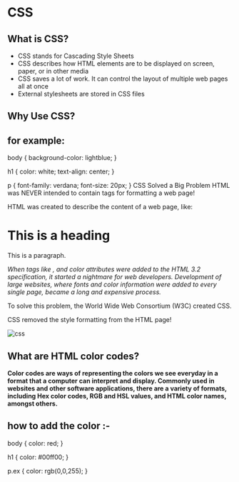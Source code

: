 # CSS
## What is CSS?
- CSS stands for Cascading Style Sheets
- CSS describes how HTML elements are to be displayed on screen, paper, or in other media
- CSS saves a lot of work. It can control the layout of multiple web pages all at once
- External stylesheets are stored in CSS files
## Why Use CSS?
## for example:
body {
  background-color: lightblue;
}

h1 {
  color: white;
  text-align: center;
}

p {
  font-family: verdana;
  font-size: 20px;
}
CSS Solved a Big Problem
HTML was NEVER intended to contain tags for formatting a web page!

HTML was created to describe the content of a web page, like:

<h1>This is a heading</h1>


<p>This is a paragraph.</p>


*When tags like <font>, and color attributes were added to the HTML 3.2 specification, it started a nightmare for web developers. Development of large websites, where fonts and color information were added to every single page, became a long and expensive process.*

To solve this problem, the World Wide Web Consortium (W3C) created CSS.

CSS removed the style formatting from the HTML page!

![css](https://brytdesigns.com/wp-content/uploads/2019/12/html_css_javascript_infographic.png)

## What are HTML color codes?
**Color codes are ways of representing the colors we see everyday in a format that a computer can interpret and display. Commonly used in websites and other software applications, there are a variety of formats, including Hex color codes, RGB and HSL values, and HTML color names, amongst others.**

## how to add the color :- 
body {
  color: red;
}

h1 {
  color: #00ff00;
}

p.ex {
  color: rgb(0,0,255);
}

